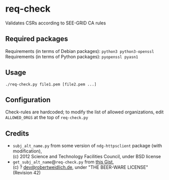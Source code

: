 # req-check

Validates CSRs according to SEE-GRID CA rules

## Required packages

Requirements (in terms of Debian packages): `python3 python3-openssl`  
Requirements (in terms of Python packages): `pyopenssl pyasn1`

## Usage

    ./req-check.py file1.pem [file2.pem ...]
    
## Configuration

Check-rules are hardcoded; to modify the list of allowed organizations, edit `ALLOWED_ORGS` at the top of `req-check.py`

## Credits

* `subj_alt_name.py` from some version of `ndg-httpsclient` package (with modification),  
  (c) 2012 Science and Technology Facilities Council, under BSD license
* `get_subj_alt_name`@`req-check.py` from [this Gist](https://gist.github.com/cato-/6551668),  
  (c) ? dev@robertweidlich.de, under "THE BEER-WARE LICENSE" (Revision 42)
